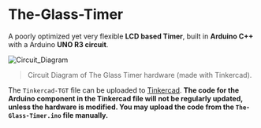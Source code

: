 # The-Glass-Timer
A poorly optimized yet very flexible **LCD based Timer**, built in **Arduino C++** with a Arduino **UNO R3 circuit**.

![Circuit_Diagram](https://user-images.githubusercontent.com/58790623/120945731-24714180-c708-11eb-91c6-cf1c56a407fa.png)
> Circuit Diagram of The Glass Timer hardware (made with Tinkercad).

The `Tinkercad-TGT` file can be uploaded to [Tinkercad](https://www.tinkercad.com/). **The code for the Arduino component in the Tinkercad file will not be regularly updated, unless the hardware is modified. You may upload the code from the `The-Glass-Timer.ino` file manually.**

